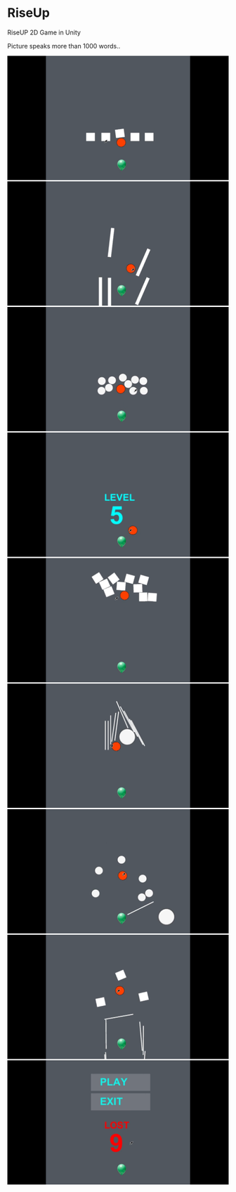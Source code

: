 # RiseUp
RiseUP 2D Game in Unity

Picture speaks more than 1000 words..

![](riseuppics/Screenshot%20from%202019-04-21%2014-45-55.png) 
![](riseuppics/Screenshot%20from%202019-04-21%2014-46-09.png) 
![](riseuppics/Screenshot%20from%202019-04-21%2014-46-16.png) 
![](riseuppics/Screenshot%20from%202019-04-21%2014-46-21.png) 
![](riseuppics/Screenshot%20from%202019-04-21%2014-46-30.png) 
![](riseuppics/Screenshot%20from%202019-04-21%2014-46-37.png) 
![](riseuppics/Screenshot%20from%202019-04-21%2014-46-44.png) 
![](riseuppics/Screenshot%20from%202019-04-21%2014-46-51.png) 
![](riseuppics/Screenshot%20from%202019-04-21%2014-46-56.png) 
